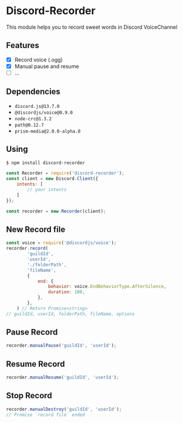 # Discord-Recorder
 This module helps you to record sweet words in Discord VoiceChannel

## Features
- [X] Record voice (.ogg)
- [X] Manual pause and resume
- [ ] ...

## Dependencies
- `discord.js@13.7.0`
- `@discordjs/voice@0.9.0`
- `node-crc@1.3.2`
- `path@0.12.7`
- `prism-media@2.0.0-alpha.0`

## Using

```sh
$ npm install discord-recorder
```

```js
const Recorder = require('discord-recorder');
const client = new Discord.Client({
    intents: [
        // your intents
    ]
});

const recorder = new Recorder(client);
```

## New Record file

```js
const voice = require('@discordjs/voice');
recorder.record(
		'guildId',
		'userId',
		'./folderPath',
		'fileName',
		{
			end: {
				behavior: voice.EndBehaviorType.AfterSilence,
				duration: 100,
			},
		},
	) // Return Promise<string>
// guildId, userId, folderPath, fileName, options
```

## Pause Record

```js
recorder.manualPause('guildId', 'userId');
```

## Resume Record

```js
recorder.manualResume('guildId', 'userId');
```

## Stop Record

```js
recorder.manualDestroy('guildId', 'userId');
// Promise `record file` ended
```